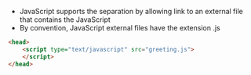 - JavaScript supports the separation by allowing link to an external file that contains the JavaScript
- By convention, JavaScript external files have the extension .js
```HTML
<head>
	<script type="text/javascript" src="greeting.js">
	</script>
</head>
```
